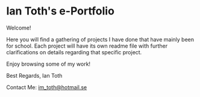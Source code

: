 # Ian Toth's e-Portfolio

Welcome!

Here you will find a gathering of projects I have done that have mainly been for school.  Each project will have its own readme file with further clarifications on details regarding that specific project.

Enjoy browsing some of my work!

Best Regards,
Ian Toth

Contact Me:
im_toth@hotmail.se
